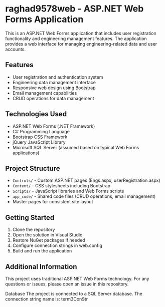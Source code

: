 # raghad9578web - ASP.NET Web Forms Application

This is an ASP.NET Web Forms application that includes user registration functionality and engineering management features. The application provides a web interface for managing engineering-related data and user accounts.

## Features
- User registration and authentication system
- Engineering data management interface
- Responsive web design using Bootstrap
- Email management capabilities
- CRUD operations for data management

 ## Technologies Used
- ASP.NET Web Forms (.NET Framework)
- C# Programming Language
- Bootstrap CSS Framework
- jQuery JavaScript Library
- Microsoft SQL Server (assumed based on typical Web Forms applications) 

## Project Structure
- `Controls/` - Custom ASP.NET pages (Engs.aspx, userRegistration.aspx)
- `Content/` - CSS stylesheets including Bootstrap
- `Scripts/` - JavaScript libraries and Web Forms scripts
- `app_code/` - Shared code files (CRUD operations, email management)
- Master pages for consistent site layout  

## Getting Started
1. Clone the repository
2. Open the solution in Visual Studio
3. Restore NuGet packages if needed
4. Configure connection strings in web.config
5. Build and run the application 

## Additional Information
This project uses traditional ASP.NET Web Forms technology. For any questions or issues, please open an issue in this repository.

Database The project is connected to a SQL Server database.
The connection string name is: term3ConStr
